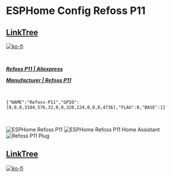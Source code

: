 # ESPHome Config Refoss P11

## [LinkTree](https://linktr.ee/DzurisHome)

[![ko-fi](https://ko-fi.com/img/githubbutton_sm.svg)](https://ko-fi.com/N4N6M7OX3)

</br>

*****[Refoss P11 | Aliexpress](https://s.click.aliexpress.com/e/_mqy2QaG)*****

*****[Manufacturer | Refoss P11](https://refoss.net/products/refoss-tesmota-wi-fi-plug-p11)*****

</br>

`{"NAME":"Refoss-P11","GPIO":[0,0,0,3104,576,32,0,0,320,224,0,0,0,4736],"FLAG":0,"BASE":1}`

</br>

![ESPHome Refoss P11](https://github.com/DzurisHome/ESPHome-Config-Refoss-P11/blob/main/ESPHome%20Refoss%20P11.png)
![ESPHome Refoss P11 Home Assistant](https://github.com/DzurisHome/ESPHome-Config-Refoss-P11/blob/main/ESPHome%20Refoss%20P11%20Home%20Assistant.png)
![Refoss P11 Plug](https://github.com/DzurisHome/ESPHome-Config-Refoss-P11/blob/main/Refoss%20P11%20Plug.jpg)

## [LinkTree](https://linktr.ee/DzurisHome)

[![ko-fi](https://ko-fi.com/img/githubbutton_sm.svg)](https://ko-fi.com/N4N6M7OX3)
